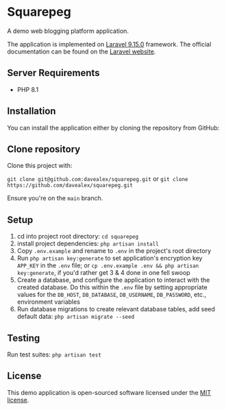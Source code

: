# Squarepeg

A demo web blogging platform application.

The application is implemented on [Laravel 9.15.0](https://github.com/laravel/laravel/tree/v9.1.0) framework. The official documentation can be found on the [Laravel website](https://laravel.com/docs/9.x).

## Server Requirements
- PHP 8.1

## Installation
You can install the application either by cloning the repository from GitHub:

## Clone repository
Clone this project with:

`git clone git@github.com:davealex/squarepeg.git`
or
`git clone https://github.com/davealex/squarepeg.git`

Ensure you're on the `main` branch.

## Setup
1. cd into project root directory: `cd squarepeg`
2. install project dependencies: `php artisan install`
3. Copy `.env.example` and rename to `.env` in the project's root directory
4. Run `php artisan key:generate` to set application's encryption key `APP_KEY` in the `.env` file;
   or `cp .env.example .env && php artisan key:generate`, if you'd rather get 3 & 4 done in one fell swoop
5. Create a database, and configure the application to interact with the created database. Do this within the `.env` file by setting appropriate values for the `DB_HOST`, `DB_DATABASE`, `DB_USERNAME`, `DB_PASSWORD`, etc., environment variables
6. Run database migrations to create relevant database tables, add seed default data: `php artisan migrate --seed`

## Testing
Run test suites: `php artisan test`

## License
This demo application is open-sourced software licensed under the [MIT license](https://opensource.org/licenses/MIT).
